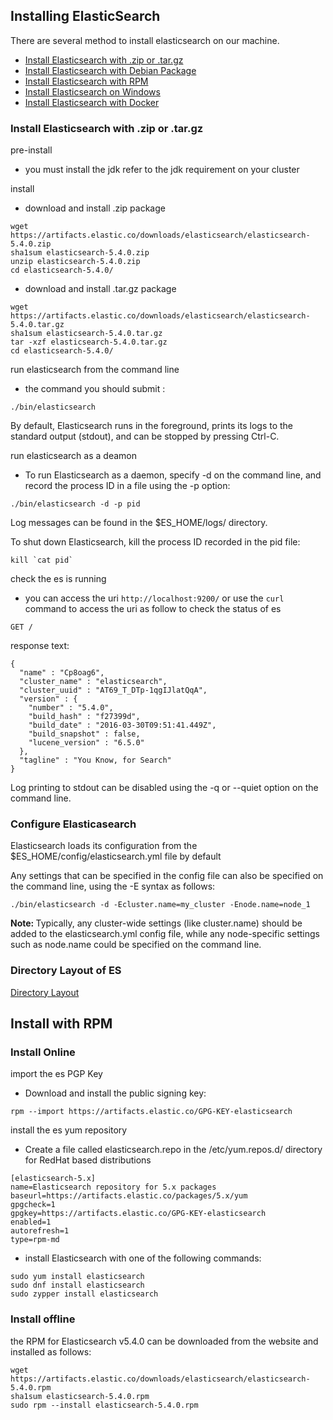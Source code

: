 ## Installing ElasticSearch
There are several method to install elasticsearch on our machine.
* [Install Elasticsearch with .zip or .tar.gz](https://www.elastic.co/guide/en/elasticsearch/reference/current/zip-targz.html)
* [Install Elasticsearch with Debian Package](https://www.elastic.co/guide/en/elasticsearch/reference/current/deb.html)
* [Install Elasticsearch with RPM](https://www.elastic.co/guide/en/elasticsearch/reference/current/rpm.html)
* [Install Elasticsearch on Windows](https://www.elastic.co/guide/en/elasticsearch/reference/current/windows.html)
* [Install Elasticsearch with Docker](https://www.elastic.co/guide/en/elasticsearch/reference/current/docker.html)


### Install Elasticsearch with .zip or .tar.gz
pre-install
* you must install the jdk refer to the jdk requirement on your cluster

install
* download and install .zip package
```
wget https://artifacts.elastic.co/downloads/elasticsearch/elasticsearch-5.4.0.zip
sha1sum elasticsearch-5.4.0.zip 
unzip elasticsearch-5.4.0.zip
cd elasticsearch-5.4.0/ 
```

* download and install .tar.gz package
```
wget https://artifacts.elastic.co/downloads/elasticsearch/elasticsearch-5.4.0.tar.gz
sha1sum elasticsearch-5.4.0.tar.gz 
tar -xzf elasticsearch-5.4.0.tar.gz
cd elasticsearch-5.4.0/ 
```

run elasticsearch from the command line
* the command you should submit :
```
./bin/elasticsearch
```
By default, Elasticsearch runs in the foreground, prints its logs to the standard output (stdout), and can be stopped by pressing Ctrl-C.

run elasticsearch as a deamon
* To run Elasticsearch as a daemon, specify -d on the command line, and record the process ID in a file using the -p option:
```
./bin/elasticsearch -d -p pid
```
Log messages can be found in the $ES_HOME/logs/ directory.

To shut down Elasticsearch, kill the process ID recorded in the pid file:
```
kill `cat pid`
```

check the es is running
* you can access the uri `http://localhost:9200/` or use the `curl` command to access the uri as follow to check the status of es
```
GET /
```
response text:
```
{
  "name" : "Cp8oag6",
  "cluster_name" : "elasticsearch",
  "cluster_uuid" : "AT69_T_DTp-1qgIJlatQqA",
  "version" : {
    "number" : "5.4.0",
    "build_hash" : "f27399d",
    "build_date" : "2016-03-30T09:51:41.449Z",
    "build_snapshot" : false,
    "lucene_version" : "6.5.0"
  },
  "tagline" : "You Know, for Search"
}
```
Log printing to stdout can be disabled using the -q or --quiet option on the command line.


### Configure Elasticasearch
Elasticsearch loads its configuration from the $ES_HOME/config/elasticsearch.yml file by default

Any settings that can be specified in the config file can also be specified on the command line, using the -E syntax as follows:
```
./bin/elasticsearch -d -Ecluster.name=my_cluster -Enode.name=node_1
```
<strong>Note: </strong> Typically, any cluster-wide settings (like cluster.name) should be added to the elasticsearch.yml config file, while any node-specific settings such as node.name could be specified on the command line.

### Directory Layout of ES
[Directory Layout](https://github.com/xiaohu-liu/ElasticSearch/edit/master/Setup%20Elasticsearch/es_directory_layout.png)



## Install with RPM
### Install Online
import the es PGP Key
* Download and install the public signing key:
```
rpm --import https://artifacts.elastic.co/GPG-KEY-elasticsearch
```

install the es yum repository
* Create a file called elasticsearch.repo in the /etc/yum.repos.d/ directory for RedHat based distributions
```
[elasticsearch-5.x]
name=Elasticsearch repository for 5.x packages
baseurl=https://artifacts.elastic.co/packages/5.x/yum
gpgcheck=1
gpgkey=https://artifacts.elastic.co/GPG-KEY-elasticsearch
enabled=1
autorefresh=1
type=rpm-md
```
* install Elasticsearch with one of the following commands:
 ```
sudo yum install elasticsearch 
sudo dnf install elasticsearch 
sudo zypper install elasticsearch 
 ```
### Install offline
the RPM for Elasticsearch v5.4.0 can be downloaded from the website and installed as follows:
```
wget https://artifacts.elastic.co/downloads/elasticsearch/elasticsearch-5.4.0.rpm
sha1sum elasticsearch-5.4.0.rpm 
sudo rpm --install elasticsearch-5.4.0.rpm
```
 
 
